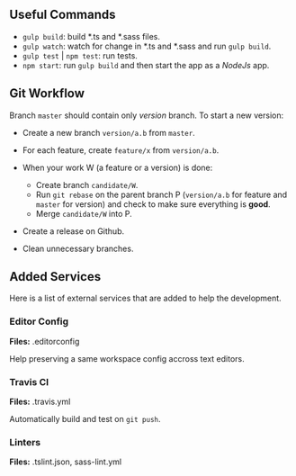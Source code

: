 ## Useful Commands
- `gulp build`: build *.ts and *.sass files.
- `gulp watch`: watch for change in *.ts and *.sass and run `gulp build`.
- `gulp test` | `npm test`: run tests.
- `npm start`: run `gulp build` and then start the app as a *NodeJs* app.

## Git Workflow
Branch `master` should contain only *version* branch.
To start a new version:

- Create a new branch `version/a.b` from `master`.
- For each feature, create `feature/x` from `version/a.b`.
- When your work W (a feature or a version) is done:
  
  - Create branch `candidate/W`.
  - Run `git rebase` on the parent branch P (`version/a.b` for feature and `master` for version) and check to make sure everything is **good**.
  - Merge `candidate/W` into P.

- Create a release on Github.
- Clean unnecessary branches.

## Added Services
Here is a list of external services that are added to help the development.

### Editor Config
**Files:** .editorconfig

Help preserving a same workspace config accross text editors.

### Travis CI
**Files:** .travis.yml

Automatically build and test on `git push`.

### Linters
**Files:** .tslint.json, sass-lint.yml
